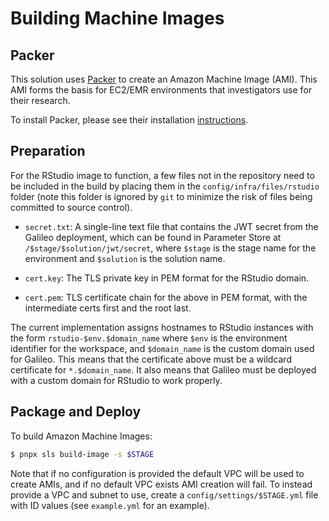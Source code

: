 # Building Machine Images


## Packer

This solution uses [Packer](https://www.packer.io/) to create an Amazon Machine Image (AMI). This AMI forms the basis for EC2/EMR environments that investigators use for their research.

To install Packer, please see their installation [instructions](https://www.packer.io/intro/getting-started/install.html).


## Preparation

For the RStudio image to function, a few files not in the repository need to be included in the build by placing them
in the `config/infra/files/rstudio` folder (note this folder is ignored by `git` to minimize the risk of files being
committed to source control).

*  `secret.txt`: A single-line text file that contains the JWT secret from the Galileo deployment, which can
   be found in Parameter Store at `/$stage/$solution/jwt/secret`, where `$stage` is the stage name for the
   environment and `$solution` is the solution name.

*  `cert.key`: The TLS private key in PEM format for the RStudio domain.

*  `cert.pem`: TLS certificate chain for the above in PEM format, with the intermediate certs first and the root last.

The current implementation assigns hostnames to RStudio instances with the form `rstudio-$env.$domain_name` where `$env`
is the environment identifier for the workspace, and `$domain_name` is the custom domain used for Galileo. This means that
the certificate above must be a wildcard certificate for `*.$domain_name`. It also means that Galileo must be deployed
with a custom domain for RStudio to work properly.


## Package and Deploy

To build Amazon Machine Images:

```bash
$ pnpx sls build-image -s $STAGE
```

Note that if no configuration is provided the default VPC will be used to create AMIs, and if
no default VPC exists AMI creation will fail. To instead provide a VPC and subnet to use,
create a `config/settings/$STAGE.yml` file with ID values (see `example.yml` for an example).
